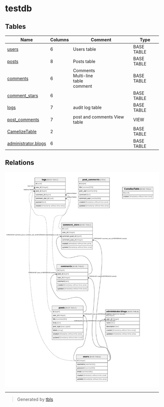 # testdb

## Tables

| Name                                          | Columns | Comment                                    | Type       |
| --------------------------------------------- | ------- | ------------------------------------------ | ---------- |
| [users](users.md)                             | 6       | Users table                                | BASE TABLE |
| [posts](posts.md)                             | 8       | Posts table                                | BASE TABLE |
| [comments](comments.md)                       | 6       | Comments<br>Multi-line<br>table<br>comment | BASE TABLE |
| [comment_stars](comment_stars.md)             | 6       |                                            | BASE TABLE |
| [logs](logs.md)                               | 7       | audit log table                            | BASE TABLE |
| [post_comments](post_comments.md)             | 7       | post and comments View table               | VIEW       |
| [CamelizeTable](CamelizeTable.md)             | 2       |                                            | BASE TABLE |
| [administrator.blogs](administrator.blogs.md) | 6       |                                            | BASE TABLE |

## Relations

![er](schema.png)

---

> Generated by [tbls](https://github.com/k1LoW/tbls)
